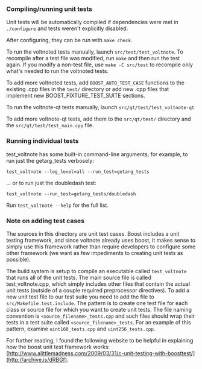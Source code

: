 ### Compiling/running unit tests

Unit tests will be automatically compiled if dependencies were met in `./configure`
and tests weren't explicitly disabled.

After configuring, they can be run with `make check`.

To run the voltnoted tests manually, launch `src/test/test_voltnote`. To recompile
after a test file was modified, run `make` and then run the test again. If you
modify a non-test file, use `make -C src/test` to recompile only what's needed
to run the voltnoted tests.

To add more voltnoted tests, add `BOOST_AUTO_TEST_CASE` functions to the existing
.cpp files in the `test/` directory or add new .cpp files that
implement new BOOST_FIXTURE_TEST_SUITE sections.

To run the voltnote-qt tests manually, launch `src/qt/test/test_voltnote-qt`

To add more voltnote-qt tests, add them to the `src/qt/test/` directory and
the `src/qt/test/test_main.cpp` file.

### Running individual tests

test_voltnote has some built-in command-line arguments; for
example, to run just the getarg_tests verbosely:

    test_voltnote --log_level=all --run_test=getarg_tests

... or to run just the doubledash test:

    test_voltnote --run_test=getarg_tests/doubledash

Run `test_voltnote --help` for the full list.

### Note on adding test cases

The sources in this directory are unit test cases.  Boost includes a
unit testing framework, and since voltnote already uses boost, it makes
sense to simply use this framework rather than require developers to
configure some other framework (we want as few impediments to creating
unit tests as possible).

The build system is setup to compile an executable called `test_voltnote`
that runs all of the unit tests.  The main source file is called
test_voltnote.cpp, which simply includes other files that contain the
actual unit tests (outside of a couple required preprocessor
directives). To add a new unit test file to our test suite you need
to add the file to `src/Makefile.test.include`. The pattern is to
create one test file for each class or source file for which you want
to create unit tests.  The file naming convention is
`<source_filename>_tests.cpp` and such files should wrap their tests
in a test suite called `<source_filename>_tests`.  For an example of
this pattern, examine `uint160_tests.cpp` and `uint256_tests.cpp`.

For further reading, I found the following website to be helpful in
explaining how the boost unit test framework works:
[http://www.alittlemadness.com/2009/03/31/c-unit-testing-with-boosttest/](http://archive.is/dRBGf).
